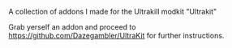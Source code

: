 A collection of addons I made for the Ultrakill modkit "Ultrakit"

Grab yerself an addon and proceed to https://github.com/Dazegambler/UltraKit for further instructions.